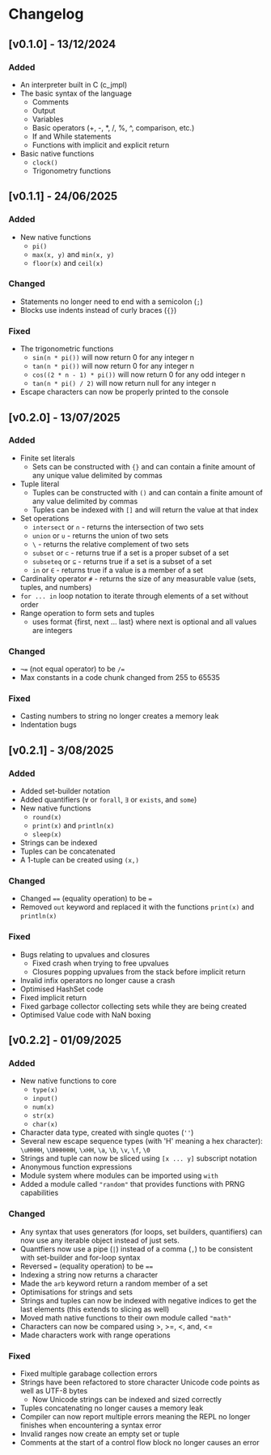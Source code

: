 # Changelog

## [v0.1.0] - 13/12/2024
### Added
- An interpreter built in C (c_jmpl)
- The basic syntax of the language
    - Comments
    - Output
    - Variables
    - Basic operators (+, -, *, /, %, ^, comparison, etc.)
    - If and While statements
    - Functions with implicit and explicit return
- Basic native functions
    - `clock()`
    - Trigonometry functions

## [v0.1.1] - 24/06/2025
### Added
- New native functions
    - `pi()`
    - `max(x, y)` and `min(x, y)`
    - `floor(x)` and `ceil(x)`
### Changed
- Statements no longer need to end with a semicolon (`;`)
- Blocks use indents instead of curly braces (`{}`)
### Fixed
- The trigonometric functions
    - `sin(n * pi())` will now return 0 for any integer n
    - `tan(n * pi())` will now return 0 for any integer n
    - `cos((2 * n - 1) * pi())` will now return 0 for any odd integer n
    - `tan(n * pi() / 2)` will now return null for any integer n
- Escape characters can now be properly printed to the console

## [v0.2.0] - 13/07/2025
### Added
- Finite set literals
    - Sets can be constructed with `{}` and can contain a finite amount of any unique value delimited by commas
- Tuple literal
    - Tuples can be constructed with `()` and can contain a finite amount of any value delimited by commas
    - Tuples can be indexed with `[]` and will return the value at that index
- Set operations
    - `intersect` or `∩` - returns the intersection of two sets
    - `union` or `∪` - returns the union of two sets
    - `\` - returns the relative complement of two sets
    - `subset` or `⊂` - returns true if a set is a proper subset of a set
    - `subseteq` or `⊆` - returns true if a set is a subset of a set
    - `in` or `∈` - returns true if a value is a member of a set
- Cardinality operator `#` - returns the size of any measurable value (sets, tuples, and numbers)
- `for ... in` loop notation to iterate through elements of a set without order
- Range operation to form sets and tuples 
    - uses format {first, next ... last} where next is optional and all values are integers
### Changed
- `¬=` (not equal operator) to be `/=`
- Max constants in a code chunk changed from 255 to 65535
### Fixed
- Casting numbers to string no longer creates a memory leak
- Indentation bugs

## [v0.2.1] - 3/08/2025
### Added
- Added set-builder notation
- Added quantifiers (`∀` or `forall`, `∃` or `exists`, and `some`)
- New native functions
    - `round(x)`
    - `print(x)` and `println(x)`
    - `sleep(x)`
- Strings can be indexed
- Tuples can be concatenated
- A 1-tuple can be created using `(x,)`
### Changed
- Changed `==` (equality operation) to be `=`
- Removed `out` keyword and replaced it with the functions `print(x)` and `println(x)`
### Fixed
- Bugs relating to upvalues and closures
    - Fixed crash when trying to free upvalues
    - Closures popping upvalues from the stack before implicit return
- Invalid infix operators no longer cause a crash
- Optimised HashSet code
- Fixed implicit return
- Fixed garbage collector collecting sets while they are being created
- Optimised Value code with NaN boxing

## [v0.2.2] - 01/09/2025
### Added
- New native functions to core
    - `type(x)`
    - `input()`
    - `num(x)`
    - `str(x)`
    - `char(x)`
- Character data type, created with single quotes (`''`)
- Several new escape sequence types (with 'H' meaning a hex character): `\uHHHH`, `\UHHHHHH`, `\xHH`, `\a`, `\b`, `\v`, `\f`, `\0`
- Strings and tuple can now be sliced using `[x ... y]` subscript notation
- Anonymous function expressions
- Module system where modules can be imported using `with`
- Added a module called `"random"` that provides functions with PRNG capabilities
### Changed
- Any syntax that uses generators (for loops, set builders, quantifiers) can now use any iterable object instead of just sets.
- Quantfiers now use a pipe (`|`) instead of a comma (`,`) to be consistent with set-builder and for-loop syntax
- Reversed `=` (equality operation) to be `==`
- Indexing a string now returns a character
- Made the `arb` keyword return a random member of a set
- Optimisations for strings and sets
- Strings and tuples can now be indexed with negative indices to get the last elements (this extends to slicing as well)
- Moved math native functions to their own module called `"math"`
- Characters can now be compared using >, >=, <, and, <= 
- Made characters work with range operations
### Fixed
- Fixed multiple garabage collection errors
- Strings have been refactored to store character Unicode code points as well as UTF-8 bytes
    - Now Unicode strings can be indexed and sized correctly
- Tuples concatenating no longer causes a memory leak
- Compiler can now report multiple errors meaning the REPL no longer finishes when encountering a syntax error
- Invalid ranges now create an empty set or tuple
- Comments at the start of a control flow block no longer causes an error